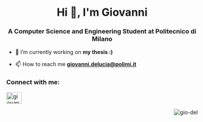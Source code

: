 <h1 align="center">Hi 👋, I'm Giovanni</h1>
<h3 align="center">A Computer Science and Engineering Student at Politecnico di Milano</h3>

- 🔭 I’m currently working on **my thesis :)**

- 📫 How to reach me **giovanni.delucia@polimi.it**

<h3 align="left">Connect with me:</h3>
<p align="left">
<a href="https://linkedin.com/in/giovannidelucia" target="blank"><img align="center" src="https://raw.githubusercontent.com/rahuldkjain/github-profile-readme-generator/master/src/images/icons/Social/linked-in-alt.svg" alt="giovannidelucia" height="30" width="40" /></a>
</p>
<p align="right" width="100%"> <img src="https://komarev.com/ghpvc/?username=gio-del&label=Profile%20views&color=0e75b6&style=flat" alt="gio-del" /> </p>
